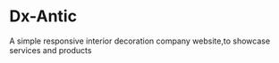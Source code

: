 # Dx-Antic
 A simple responsive interior decoration company website,to showcase services and products
